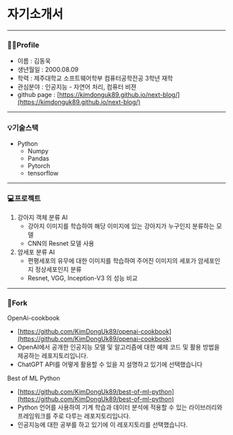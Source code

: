 # 자기소개서

---

### 👨‍💻Profile

- 이름 : 김동욱
- 생년월일 : 2000.08.09
- 학력 : 제주대학교 소프트웨어학부 컴퓨터공학전공 3학년 재학
- 관심분야 : 인공지능 - 자연어 처리, 컴퓨터 비젼
- github page : [https://kimdonguk89.github.io/next-blog/](https://kimdonguk89.github.io/next-blog/)

---

### 💡기술스택

- Python
    - Numpy
    - Pandas
    - Pytorch
    - tensorflow

---

### 💻프로젝트

1. 강아지 객체 분류 AI
    - 강아지 이미지를 학습하여 해당 이미지에 있는 강아지가 누구인지 분류하는 모델
    - CNN의 Resnet 모델 사용
2. 암세포 분류 AI
    - 편평세포의 유무에 대한 이미지를 학습하여 주어진 이미지의 세포가 암세포인지 정상세포인지 분류
    - Resnet, VGG, Inception-V3 의 성능 비교

---

### 🌟Fork

OpenAi-cookbook

- [https://github.com/KimDongUk89/openai-cookbook](https://github.com/KimDongUk89/openai-cookbook)
- OpenAI에서 공개한 인공지능 모델 및 알고리즘에 대한 예제 코드 및 활용 방법을 제공하는 레포지토리입니다.
- ChatGPT API를 어떻게 활용할 수 있을 지 설명하고 있기에 선택했습니다
    
    

Best of ML Python

- [https://github.com/KimDongUk89/best-of-ml-python](https://github.com/KimDongUk89/best-of-ml-python)
- Python 언어를 사용하여 기계 학습과 데이터 분석에 적용할 수 있는 라이브러리와 프레임워크를 주로 다루는 레포지토리입니다.
- 인공지능에 대한 공부를 하고 있기에 이 레포지토리를 선택했습니다.